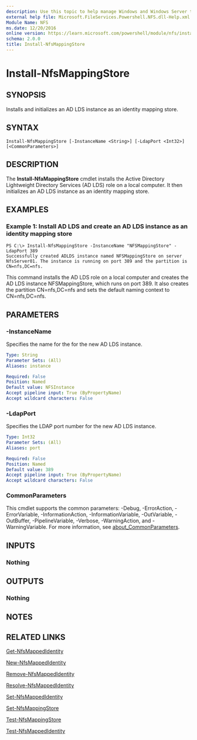 ```yaml
---
description: Use this topic to help manage Windows and Windows Server technologies with Windows PowerShell.
external help file: Microsoft.FileServices.Powershell.NFS.dll-Help.xml
Module Name: NFS
ms.date: 12/20/2016
online version: https://learn.microsoft.com/powershell/module/nfs/install-nfsmappingstore?view=windowsserver2022-ps&wt.mc_id=ps-gethelp
schema: 2.0.0
title: Install-NfsMappingStore
---
```


# Install-NfsMappingStore

## SYNOPSIS
Installs and initializes an AD LDS instance as an identity mapping store.

## SYNTAX

```
Install-NfsMappingStore [-InstanceName <String>] [-LdapPort <Int32>] [<CommonParameters>]
```

## DESCRIPTION
The **Install-NfaMappingStore** cmdlet installs the Active Directory Lightweight Directory Services (AD LDS) role on a local computer.
It then initializes an AD LDS instance as an identity mapping store.

## EXAMPLES

### Example 1: Install AD LDS and create an AD LDS instance as an identity mapping store
```
PS C:\> Install-NfsMappingStore -InstanceName "NFSMappingStore" -LdapPort 389
Successfully created ADLDS instance named NFSMappingStore on server NfsServer01. The instance is running on port 389 and the partition is CN=nfs,DC=nfs.
```

This command installs the AD LDS role on a local computer and creates the AD LDS instance NFSMappingStore, which runs on port 389.
It also creates the partition CN=nfs,DC=nfs and sets the default naming context to CN=nfs,DC=nfs.

## PARAMETERS

### -InstanceName
Specifies the name for the for the new AD LDS instance.

```yaml
Type: String
Parameter Sets: (All)
Aliases: instance

Required: False
Position: Named
Default value: NFSInstance
Accept pipeline input: True (ByPropertyName)
Accept wildcard characters: False
```

### -LdapPort
Specifies the LDAP port number for the new AD LDS instance.

```yaml
Type: Int32
Parameter Sets: (All)
Aliases: port

Required: False
Position: Named
Default value: 389
Accept pipeline input: True (ByPropertyName)
Accept wildcard characters: False
```

### CommonParameters
This cmdlet supports the common parameters: -Debug, -ErrorAction, -ErrorVariable, -InformationAction, -InformationVariable, -OutVariable, -OutBuffer, -PipelineVariable, -Verbose, -WarningAction, and -WarningVariable. For more information, see [about_CommonParameters](https://go.microsoft.com/fwlink/?LinkID=113216).

## INPUTS

### Nothing

## OUTPUTS

### Nothing

## NOTES

## RELATED LINKS

[Get-NfsMappedIdentity](./Get-NfsMappedIdentity.md)

[New-NfsMappedIdentity](./New-NfsMappedIdentity.md)

[Remove-NfsMappedIdentity](./Remove-NfsMappedIdentity.md)

[Resolve-NfsMappedIdentity](./Resolve-NfsMappedIdentity.md)

[Set-NfsMappedIdentity](./Set-NfsMappedIdentity.md)

[Set-NfsMappingStore](./Set-NfsMappingStore.md)

[Test-NfsMappingStore](./Test-NfsMappingStore.md)

[Test-NfsMappedIdentity](./Test-NfsMappedIdentity.md)

